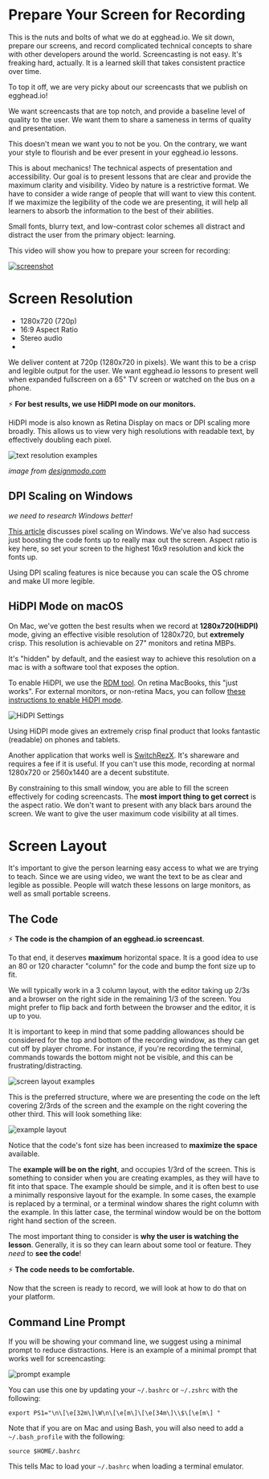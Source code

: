 # Prepare Your Screen for Recording
This is the nuts and bolts of what we do at egghead.io. We sit down, prepare our screens, and record complicated technical concepts to share with other developers around the world.
Screencasting is not easy. It's freaking hard, actually. It is a learned skill that takes consistent practice over time.

To top it off, we are very picky about our screencasts that we publish on egghead.io!

We want screencasts that are top notch, and provide a baseline level of quality to the user. We want them to share a sameness in terms of quality and presentation.

This doesn't mean we want you to not be you. On the contrary, we want your style to flourish and be ever present in your egghead.io lessons.

This is about mechanics! The technical aspects of presentation and accessibility. Our goal is to present lessons that are clear and provide the maximum clarity and visibility. Video by nature is a restrictive format. We have to consider a wide range of people that will want to view this content.
If we maximize the legibility of the code we are presenting, it will help all learners to absorb the information to the best of their abilities.

Small fonts, blurry text, and low-contrast color schemes all distract and distract the user from the primary object: learning.

This video will show you how to prepare your screen for recording:


[![screenshot](https://github.com/eggheadio/egghead-instructor-101-guide/raw/master/images/screenshots/recording-prep.png)](https://egghead.io/lessons/tools-prepare-the-computer-desktop-for-screencast-recording)

# Screen Resolution
- 1280x720 (720p)
- 16:9 Aspect Ratio
- Stereo audio
- 

We deliver content at 720p (1280x720 in pixels). We want this to be a crisp and legible output for the user. We want egghead.io lessons to present well when expanded fullscreen on a 65" TV screen or watched on the bus on a phone.

⚡️ **For best results, we use HiDPI mode on our monitors.**

HiDPI mode is also known as Retina Display on macs or DPI scaling more broadly. This allows us to view very high resolutions with readable text, by effectively doubling each pixel.

![text resolution examples](https://camo.githubusercontent.com/51245fd4ae701d932ee0ca721caaf5129c75dff2/68747470733a2f2f64337676366c703535716a6171632e636c6f756466726f6e742e6e65742f6974656d732f314b307632373337334e3273304e334f304e31422f496d616765253230323031362d30392d31382532306174253230322e32372e3038253230504d2e706e673f763d6165626163343266)


*image from* [*designmodo.com*](http://designmodo.com/wp-content/uploads/2013/01/retinaComparison.png)


## DPI Scaling on Windows

*we need to research Windows better!*

[This article](http://www.eizoglobal.com/support/compatibility/dpi_scaling_settings_windows/) discusses pixel scaling on Windows. We've also had success just boosting the code fonts up to really max out the screen. Aspect ratio is key here, so set your screen to the highest 16x9 resolution and kick the fonts up.

Using DPI scaling features is nice because you can scale the OS chrome and make UI more legible.

## HiDPI Mode on macOS

On Mac, we've gotten the best results when we record at **1280x720(HiDPI)** mode, giving an effective visible resolution of 1280x720, but **extremely** crisp. This resolution is achievable on 27" monitors and retina MBPs.

It's "hidden" by default, and the easiest way to achieve this resolution on a mac is with a software tool that exposes the option.

To enable HiDPI, we use the [RDM tool](https://github.com/avibrazil/RDM). On retina MacBooks, this "just works". For external monitors, or non-retina Macs, you can follow [these instructions to enable HiDPI mode](http://cocoamanifest.net/articles/2013/01/turn-on-hidpi-retina-mode-on-an-ordinary-mac.html).


![HiDPI Settings](https://camo.githubusercontent.com/c14b54d53dc0e94f0b2a7f05b28fd8984eb2b97f/68747470733a2f2f73332e616d617a6f6e6177732e636f6d2f662e636c2e6c792f6974656d732f31623374334f3170316b337332773137313130342f736c61636b2d696d67732e636f6d2e706e67)


Using HiDPI mode gives an extremely crisp final product that looks fantastic (readable) on phones and tablets.

Another application that works well is [SwitchRezX](http://www.madrau.com/srx_download/download.html). It's shareware and requires a fee if it is useful.
If you can't use this mode, recording at normal 1280x720 or 2560x1440 are a decent substitute. 

By constraining to this small window, you are able to fill the screen effectively for coding screencasts. The **most import thing to get correct** is the aspect ratio. We don't want to present with any black bars around the screen. We want to give the user maximum code visibility at all times.

# Screen Layout

It's important to give the person learning easy access to what we are trying to teach. Since we are using video, we want the text to be as clear and legible as possible. People will watch these lessons on large monitors, as well as small portable screens.

## The Code

⚡️ **The code is the champion of an egghead.io screencast**.

To that end, it deserves **maximum** horizontal space. It is a good idea to use an 80 or 120 character "column" for the code and bump the font size up to fit.

We will typically work in a 3 column layout, with the editor taking up 2/3s and a browser on the right side in the remaining 1/3 of the screen. You might prefer to flip back and forth between the browser and the editor, it is up to you.

It is important to keep in mind that some padding allowances should be considered for the top and bottom of the recording window, as they can get cut off by player chrome. For instance, if you're recording the terminal, commands towards the bottom might not be visible, and this can be frustrating/distracting.

![screen layout examples](https://camo.githubusercontent.com/5e3ba53276f974824069f2ef520fe02e9b741c18/68747470733a2f2f64337676366c703535716a6171632e636c6f756466726f6e742e6e65742f6974656d732f3176333733673345323932773152334e3261304b2f53637265656e25323053686f74253230323031362d30392d31382532306174253230322e33362e3331253230504d2e706e673f763d3235373936666437)


This is the preferred structure, where we are presenting the code on the left covering 2/3rds of the screen and the example on the right covering the other third. This will look something like:

![example layout](https://camo.githubusercontent.com/c2f9e06258323a52896f86ffc020f167f6a9c4ba/68747470733a2f2f73332e616d617a6f6e6177732e636f6d2f662e636c2e6c792f6974656d732f334134343239334c30343344306b3071343133342f53637265656e25323053686f74253230323031362d30342d32342532306174253230312e34372e3333253230504d2e706e673f763d3334363630616231)


Notice that the code's font size has been increased to **maximize the space** available.

The **example will be on the right**, and occupies 1\/3rd of the screen. This is something to consider when you are creating examples, as they will have to fit into that space. The example should be simple, and it is often best to use a minimally responsive layout for the example.
In some cases, the example is replaced by a terminal, or a terminal window shares the right column with the example. In this latter case, the terminal window would be on the bottom right hand section of the screen.

The most important thing to consider is **why the user is watching the lesson**. Generally, it is so they can learn about some tool or feature. They *need* to **see the code**!

⚡️ **The code needs to be comfortable.**

Now that the screen is ready to record, we will look at how to do that on your platform.


## Command Line Prompt

If you will be showing your command line, we suggest using a minimal prompt to reduce distractions. Here is an example of a minimal prompt that works well for screencasting:

![prompt example](https://github.com/eggheadio/egghead-instructor-101-guide/raw/master/images/screenshots/example-command-line-prompt.png)


You can use this one by updating your `~/.bashrc` or `~/.zshrc` with the following:


    export PS1="\n\[\e[32m\]\W\n\[\e[m\]\[\e[34m\]\\$\[\e[m\] "

Note that if you are on Mac and using Bash, you will also need to add a `~/.bash_profile` with the following:


    source $HOME/.bashrc

This tells Mac to load your `~/.bashrc` when loading a terminal emulator.


